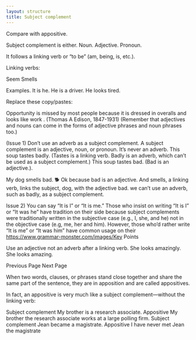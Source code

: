 ```yaml
---
layout: structure
title: Subject complement
---
```




Compare with appositive.

Subject complement is either. Noun. Adjective. Pronoun.

It follows a linking verb or “to be” (am, being, is, etc.).

Linking verbs:

Seem Smells

Examples. It is he. He is a driver. He looks tired.

Replace these copy/pastes:

Opportunity is missed by most people because it is dressed in overalls and looks like work . (Thomas A Edison, 1847-1931) (Remember that adjectives and nouns can come in the forms of adjective phrases and noun phrases too.)

(Issue 1) Don’t use an adverb as a subject complement. A subject complement is an adjective, noun, or pronoun. It’s never an adverb. This soup tastes badly. (Tastes is a linking verb. Badly is an adverb, which can’t be used as a subject complement.) This soup tastes bad. (Bad is an adjective.).

My dog smells bad. 🐕 Ok because bad is an adjective. And smells, a linking verb, links the subject, dog, with the adjective bad.
we can’t use an adverb, such as badly, as a subject complement.

Issue 2) You can say “It is I” or “It is me.” Those who insist on writing “It is I” or “It was he” have tradition on their side because subject complements were traditionally written in the subjective case (e.g., I, she, and he) not in the objective case (e.g, me, her and him). However, those who’d rather write “It is me” or “It was him” have common usage on their https://www.grammar-monster.com/images/Key Points

Use an adjective not an adverb after a linking verb. She looks amazingly. She looks amazing.

Previous Page Next Page

When two words, clauses, or phrases stand close together and share the same part of the sentence, they are in apposition and are called appositives.

In fact, an appositive is very much like a subject complement—without the linking verb:

Subject complement My brother is a research associate. Appositive My brother the research associate works at a large polling firm. Subject complement Jean became a magistrate. Appositive I have never met Jean the magistrate